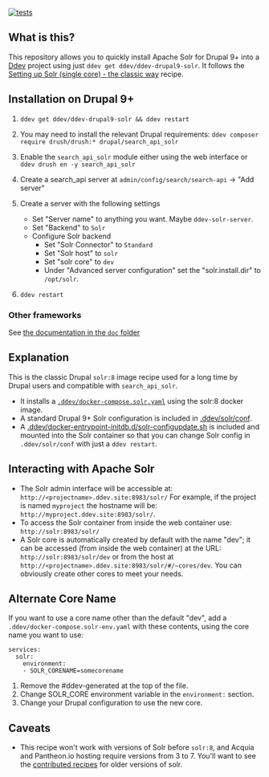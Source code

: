 [![tests](https://github.com/ddev/ddev-drupal9-solr/actions/workflows/tests.yml/badge.svg)](https://github.com/ddev/ddev-drupal9-solr/actions/workflows/tests.yml)

## What is this?

This repository allows you to quickly install Apache Solr for Drupal 9+ into a [Ddev](https://ddev.readthedocs.io) project using just `ddev get ddev/ddev-drupal9-solr`. It follows the [Setting up Solr (single core) - the classic way](https://git.drupalcode.org/project/search_api_solr/-/blob/4.x/README.md#setting-up-solr-single-core-the-classic-way) recipe.

## Installation on Drupal 9+

1. `ddev get ddev/ddev-drupal9-solr && ddev restart`
2. You may need to install the relevant Drupal requirements: `ddev composer require drush/drush:* drupal/search_api_solr`
3. Enable the `search_api_solr` module either using the web interface or `ddev drush en -y search_api_solr`
4. Create a search_api server at `admin/config/search/search-api` -> "Add server"
5. Create a server with the following settings
   * Set "Server name" to anything you want. Maybe `ddev-solr-server`.
   * Set "Backend" to `Solr`
   * Configure Solr backend
     * Set "Solr Connector" to `Standard`
     * Set "Solr host" to `solr`
     * Set "solr core" to `dev`
     * Under "Advanced server configuration" set the "solr.install.dir" to `/opt/solr`.

6. `ddev restart`

### Other frameworks

See [the documentation in the `doc` folder](doc/README.md)

## Explanation

This is the classic Drupal `solr:8` image recipe used for a long time by Drupal users and compatible with `search_api_solr`.

* It installs a [`.ddev/docker-compose.solr.yaml`](docker-compose.solr.yaml) using the solr:8 docker image.
* A standard Drupal 9+ Solr configuration is included in [.ddev/solr/conf](solr/conf).
* A [.ddev/docker-entrypoint-initdb.d/solr-configupdate.sh](solr/docker-entrypoint-initdb.d/solr-configupdate.sh) is included and mounted into the Solr container so that you can change Solr config in `.ddev/solr/conf` with just a `ddev restart`.

## Interacting with Apache Solr

* The Solr admin interface will be accessible at: `http://<projectname>.ddev.site:8983/solr/` For example, if the project is named `myproject` the hostname will be: `http://myproject.ddev.site:8983/solr/`.
* To access the Solr container from inside the web container use: `http://solr:8983/solr/`
* A Solr core is automatically created by default with the name "dev"; it can be accessed (from inside the web container) at the URL: `http://solr:8983/solr/dev` or from the host at `http://<projectname>.ddev.site:8983/solr/#/~cores/dev`. You can obviously create other cores to meet your needs.

## Alternate Core Name

If you want to use a core name other than the default "dev", add a `.ddev/docker-compose.solr-env.yaml` with these contents, using the core name you want to use:

```
services:
  solr:
    environment:
    - SOLR_CORENAME=somecorename
```

1. Remove the #ddev-generated at the top of the file.
2. Change SOLR_CORE environment variable in the `environment:` section.
3. Change your Drupal configuration to use the new core.

## Caveats

* This recipe won't work with versions of Solr before `solr:8`, and Acquia and Pantheon.io hosting require versions from 3 to 7. You'll want to see the [contributed recipes](https://github.com/ddev/ddev-contrib) for older versions of solr.
